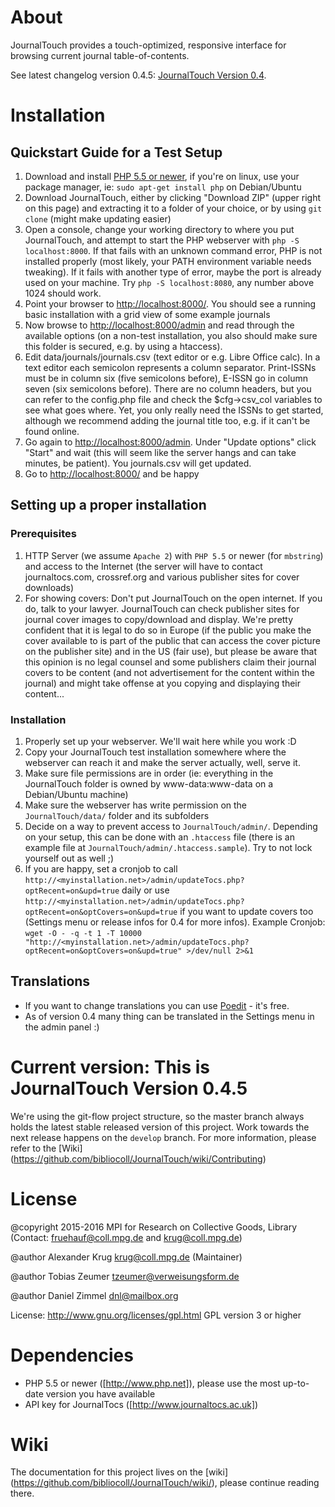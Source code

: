 # About
JournalTouch provides a touch-optimized, responsive interface for browsing current journal table-of-contents.

See latest changelog version 0.4.5: [JournalTouch Version 0.4](doc/github/version_0.4.x.md).

# Installation
## Quickstart Guide for a Test Setup
1. Download and install [PHP 5.5 or newer](https://secure.php.net/downloads.php), if you're on linux, use your package manager, ie: `sudo apt-get install php` on Debian/Ubuntu
2. Download JournalTouch, either by clicking "Download ZIP" (upper right on this page) and extracting it to a folder of your choice, or by using `git clone` (might make updating easier)
3. Open a console, change your working directory to where you put JournalTouch, and attempt to start the PHP webserver with `php -S localhost:8000`. If that fails with an unknown command error, PHP is not installed properly (most likely, your PATH environment variable needs tweaking). If it fails with another type of error, maybe the port is already used on your machine. Try `php -S localhost:8080`, any number above 1024 should work.
4. Point your browser to [http://localhost:8000/](http://localhost:8000). You should see a running basic installation with a grid view of some example journals
5. Now browse to [http://localhost:8000/admin](http://localhost:8000/admin/index.php) and read through the available options (on a non-test installation, you also should make sure this folder is secured, e.g. by using a htaccess).
6. Edit data/journals/journals.csv (text editor or e.g. Libre Office calc). In a text editor each semicolon represents a column separator. Print-ISSNs must be in column six (five semicolons before), E-ISSN go in column seven (six semicolons before). There are no column headers, but you can refer to the config.php file and check the $cfg->csv_col variables to see what goes where. Yet, you only really need the ISSNs to get started, although we recommend adding the journal title too, e.g. if it can't be found online.
7. Go again to [http://localhost:8000/admin](http://localhost:8000/admin/index.php). Under "Update options" click "Start" and wait (this will seem like the server hangs and can take minutes, be patient). You journals.csv will get updated.
8. Go to [http://localhost:8000/](http://localhost:8000) and be happy

## Setting up a proper installation
### Prerequisites
1. HTTP Server (we assume `Apache 2`) with `PHP 5.5` or newer (for `mbstring`) and access to the Internet (the server will have to contact journaltocs.com, crossref.org and various publisher sites for cover downloads)
2. For showing covers: Don't put JournalTouch on the open internet. If you do, talk to your lawyer. JournalTouch can check publisher sites for journal cover images to copy/download and display. We're pretty confident that it is legal to do so in Europe (if the public you make the cover available to is part of the public that can access the cover picture on the publisher site) and in the US (fair use), but please be aware that this opinion is no legal counsel and some publishers claim their journal covers to be content (and not advertisement for the content within the journal) and might take offense at you copying and displaying their content...

### Installation
1. Properly set up your webserver. We'll wait here while you work :D
2. Copy your JournalTouch test installation somewhere where the webserver can reach it and make the server actually, well, serve it.
3. Make sure file permissions are in order (ie: everything in the JournalTouch folder is owned by www-data:www-data on a Debian/Ubuntu machine)
4. Make sure the webserver has write permission on the `JournalTouch/data/` folder and its subfolders
5. Decide on a way to prevent access to `JournalTouch/admin/`. Depending on your setup, this can be done with an `.htaccess` file (there is an example file at `JournalTouch/admin/.htaccess.sample`). Try to not lock yourself out as well ;)
9. If you are happy, set a cronjob to call `http://<myinstallation.net>/admin/updateTocs.php?optRecent=on&upd=true` daily or use `http://<myinstallation.net>/admin/updateTocs.php?optRecent=on&optCovers=on&upd=true` if you want to update covers too (Settings menu or release infos for 0.4 for more infos).
Example Cronjob: `wget -O - -q -t 1 -T 10000 "http://<myinstallation.net>/admin/updateTocs.php?optRecent=on&optCovers=on&upd=true" >/dev/null 2>&1`

## Translations
- If you want to change translations you can use [Poedit](https://poedit.net/) - it's free.
- As of version 0.4 many thing can be translated in the Settings menu in the admin panel :)

# Current version: This is JournalTouch Version 0.4.5

We're using the git-flow project structure, so the master branch always holds the latest stable released version of this project.
Work towards the next release happens on the `develop` branch. For more information, please refer to the [Wiki] (https://github.com/bibliocoll/JournalTouch/wiki/Contributing)

# License
@copyright 2015-2016 MPI for Research on Collective Goods, Library
(Contact: fruehauf@coll.mpg.de and krug@coll.mpg.de)

@author Alexander Krug <krug@coll.mpg.de> (Maintainer)

@author Tobias Zeumer <tzeumer@verweisungsform.de>

@author Daniel Zimmel <dnl@mailbox.org>

License: http://www.gnu.org/licenses/gpl.html GPL version 3 or higher

# Dependencies
- PHP 5.5 or newer ([http://www.php.net]), please use the most up-to-date version you have available
- API key for JournalTocs ([http://www.journaltocs.ac.uk])

# Wiki
The documentation for this project lives on the [wiki] (https://github.com/bibliocoll/JournalTouch/wiki/), please continue reading there.
